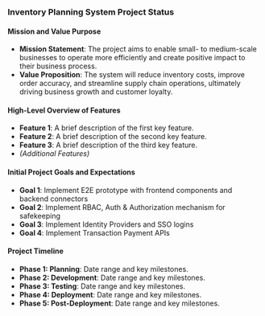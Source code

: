 ### Inventory Planning System Project Status

#### Mission and Value Purpose

- **Mission Statement**: The project aims to enable small- to medium-scale businesses to operate more efficiently and create positive impact to their business process.
- **Value Proposition**: The system will reduce inventory costs, improve order accuracy, and streamline supply chain operations, ultimately driving business growth and customer loyalty.

#### High-Level Overview of Features

- **Feature 1**: A brief description of the first key feature.
- **Feature 2**: A brief description of the second key feature.
- **Feature 3**: A brief description of the third key feature.
- _(Additional Features)_

#### Initial Project Goals and Expectations

- **Goal 1**: Implement E2E prototype with frontend components and backend connectors
- **Goal 2**: Implement RBAC, Auth & Authorization mechanism for safekeeping
- **Goal 3**: Implement Identity Providers and SSO logins
- **Goal 4**: Implement Transaction Payment APIs 

#### Project Timeline

- **Phase 1: Planning**: Date range and key milestones.
- **Phase 2: Development**: Date range and key milestones.
- **Phase 3: Testing**: Date range and key milestones.
- **Phase 4: Deployment**: Date range and key milestones.
- **Phase 5: Post-Deployment**: Date range and key milestones.
